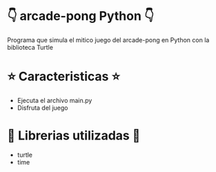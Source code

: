 # 👇 arcade-pong Python 👇

Programa que simula el mitico juego del arcade-pong en Python con la biblioteca Turtle

# ⭐ Caracteristicas ⭐

  - Ejecuta el archivo main.py
  - Disfruta del juego
    
# 📝 Librerias utilizadas 📝 

  - turtle
  - time

